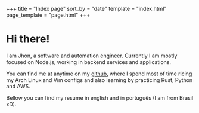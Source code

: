 +++
title = "Index page"
sort_by = "date"
template = "index.html"
page_template = "page.html"
+++

# Hi there!
I am Jhon, a software and automation engineer. Currently I am mostly focused on Node.js, working in backend services and applications. 

You can find me at anytime on my [github](https://github.com/jhonrocha), where I spend most of time ricing my Arch Linux and Vim configs and also learning by practicing Rust, Python and AWS.

Bellow you can find my resume in english and in português (I am from Brasil xD).
